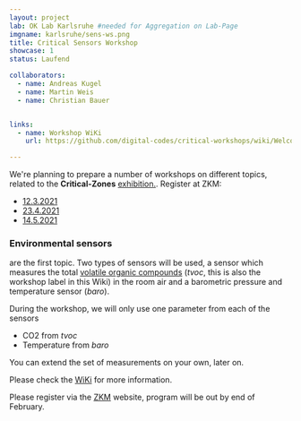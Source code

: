 ```yaml
---
layout: project
lab: OK Lab Karlsruhe #needed for Aggregation on Lab-Page
imgname: karlsruhe/sens-ws.png
title: Critical Sensors Workshop
showcase: 1
status: Laufend

collaborators:
  - name: Andreas Kugel
  - name: Martin Weis
  - name: Christian Bauer


links:
  - name: Workshop WiKi
    url: https://github.com/digital-codes/critical-workshops/wiki/Welcome

---
```


We're planning to prepare a number of workshops on different topics, related to the **Critical-Zones** [exhibition.](https://critical-zones.zkm.de/). Register at ZKM:

 * [12.3.2021](https://zkm.de/de/fuehrung-workshop/2021/03/total-gaia-0)
 * [23.4.2021](https://zkm.de/en/guidedtour-workshop/2021/04/total-gaia-digital-1)
 * [14.5.2021](https://zkm.de/en/guidedtour-workshop/2021/05/total-gaia)

### Environmental sensors 
are the first topic. Two types of sensors will be used, 
a sensor which measures the total [volatile organic compounds](https://en.wikipedia.org/wiki/Volatile_organic_compound) (*tvoc*, this is also the workshop label in this Wiki) in the room air and 
a barometric pressure and temperature sensor (*baro*).

During the workshop, we will only use one parameter from each of the sensors
 * CO2 from *tvoc*
 * Temperature from *baro*

You can extend the set of measurements on your own, later on.

Please check the [WiKi](https://github.com/digital-codes/critical-workshops/wiki/Welcome) for more information.

Please register via the [ZKM](https://zkm.de) website, program will be out by end of February. 
